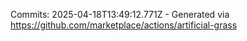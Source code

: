 Commits: 2025-04-18T13:49:12.771Z - Generated via https://github.com/marketplace/actions/artificial-grass
<br>
